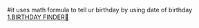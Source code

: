 #it uses math formula to tell ur birthday by using date of birthday
[1.BIRTHDAY FINDER🎂](https://harshitsharma007.github.io/web-dev-basic-projects/birthday%20finder/index.html)
